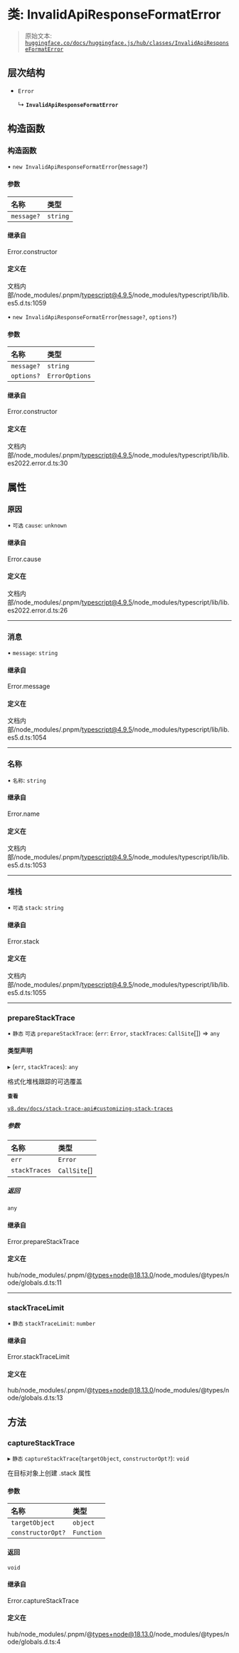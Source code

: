 # 类: InvalidApiResponseFormatError

> 原始文本: [`huggingface.co/docs/huggingface.js/hub/classes/InvalidApiResponseFormatError`](https://huggingface.co/docs/huggingface.js/hub/classes/InvalidApiResponseFormatError)

## 层次结构

+   `Error`

    ↳ **`InvalidApiResponseFormatError`**

## 构造函数

### 构造函数

• `new InvalidApiResponseFormatError`(`message?`)

#### 参数

| 名称 | 类型 |
| :-- | :-- |
| `message?` | `string` |

#### 继承自

Error.constructor

#### 定义在

文档内部/node_modules/.pnpm/typescript@4.9.5/node_modules/typescript/lib/lib.es5.d.ts:1059

• `new InvalidApiResponseFormatError`(`message?`, `options?`)

#### 参数

| 名称 | 类型 |
| :-- | :-- |
| `message?` | `string` |
| `options?` | `ErrorOptions` |

#### 继承自

Error.constructor

#### 定义在

文档内部/node_modules/.pnpm/typescript@4.9.5/node_modules/typescript/lib/lib.es2022.error.d.ts:30

## 属性

### 原因

• `可选` `cause`: `unknown`

#### 继承自

Error.cause

#### 定义在

文档内部/node_modules/.pnpm/typescript@4.9.5/node_modules/typescript/lib/lib.es2022.error.d.ts:26

* * *

### 消息

• `message`: `string`

#### 继承自

Error.message

#### 定义在

文档内部/node_modules/.pnpm/typescript@4.9.5/node_modules/typescript/lib/lib.es5.d.ts:1054

* * *

### 名称

• `名称`: `string`

#### 继承自

Error.name

#### 定义在

文档内部/node_modules/.pnpm/typescript@4.9.5/node_modules/typescript/lib/lib.es5.d.ts:1053

* * *

### 堆栈

• `可选` `stack`: `string`

#### 继承自

Error.stack

#### 定义在

文档内部/node_modules/.pnpm/typescript@4.9.5/node_modules/typescript/lib/lib.es5.d.ts:1055

* * *

### prepareStackTrace

▪ `静态` `可选` `prepareStackTrace`: (`err`: `Error`, `stackTraces`: `CallSite`[]) => `any`

#### 类型声明

▸ (`err`, `stackTraces`): `any`

格式化堆栈跟踪的可选覆盖

**`查看`**

[`v8.dev/docs/stack-trace-api#customizing-stack-traces`](https://v8.dev/docs/stack-trace-api#customizing-stack-traces)

##### 参数

| 名称 | 类型 |
| :-- | :-- |
| `err` | `Error` |
| `stackTraces` | `CallSite`[] |

##### 返回

`any`

#### 继承自

Error.prepareStackTrace

#### 定义在

hub/node_modules/.pnpm/@types+node@18.13.0/node_modules/@types/node/globals.d.ts:11

* * *

### stackTraceLimit

▪ `静态` `stackTraceLimit`: `number`

#### 继承自

Error.stackTraceLimit

#### 定义在

hub/node_modules/.pnpm/@types+node@18.13.0/node_modules/@types/node/globals.d.ts:13

## 方法

### captureStackTrace

▸ `静态` `captureStackTrace`(`targetObject`, `constructorOpt?`): `void`

在目标对象上创建 .stack 属性

#### 参数

| 名称 | 类型 |
| :-- | :-- |
| `targetObject` | `object` |
| `constructorOpt?` | `Function` |

#### 返回

`void`

#### 继承自

Error.captureStackTrace

#### 定义在

hub/node_modules/.pnpm/@types+node@18.13.0/node_modules/@types/node/globals.d.ts:4
